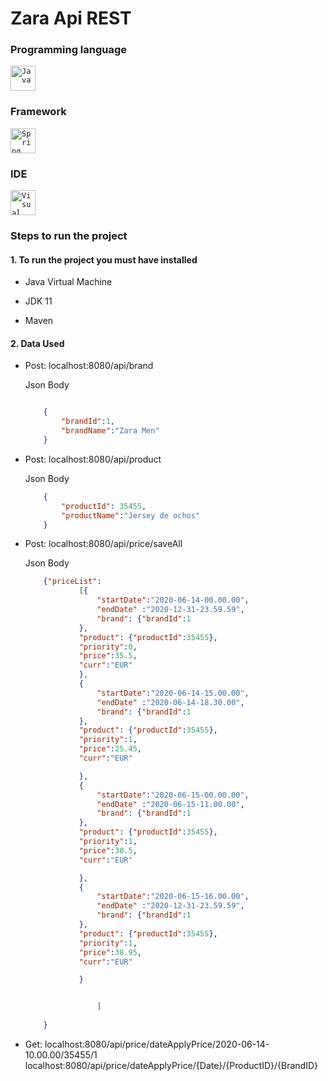# Zara Api REST

### Programming language
<code><img height="40" src="https://i.blogs.es/6091fa/java/1366_2000.jpg" title="Java"></code>

### Framework
<code><img height="40" src="https://cleventy.com/wp-content/uploads/2020/05/spring-boot.png" title="Spring Boot"></code>

### IDE
<code><img height="40" src="https://alternativas-a.com/wp-content/uploads/alternativas-a-Visual-Studio-Code-150x150.jpg" title="Visual Code"></code>

### Steps to run the project

#### 1. To run the project you must have installed

- Java Virtual Machine

- JDK 11

- Maven

#### 2. Data Used

- Post: localhost:8080/api/brand
   
    Json Body
    ```json

        {
	        "brandId":1,
	        "brandName":"Zara Men"
        }

    ```
    

- Post: localhost:8080/api/product

    Json Body
    ```json
        {
	        "productId": 35455,
	        "productName":"Jersey de ochos"
        }
    ```
    

- Post: localhost:8080/api/price/saveAll
   
    Json Body
    ```json
        {"priceList":
                [{
                    "startDate":"2020-06-14-00.00.00",
                    "endDate" :"2020-12-31-23.59.59",
                    "brand": {"brandId":1
                },
                "product": {"productId":35455},
                "priority":0,
                "price":35.5,
                "curr":"EUR"
                },					
                {
                    "startDate":"2020-06-14-15.00.00",
                    "endDate" :"2020-06-14-18.30.00",
                    "brand": {"brandId":1
                },
                "product": {"productId":35455},
                "priority":1,
                "price":25.45,
                "curr":"EUR"

                },
                {
                    "startDate":"2020-06-15-00.00.00",
                    "endDate" :"2020-06-15-11.00.00",
                    "brand": {"brandId":1
                },
                "product": {"productId":35455},
                "priority":1,
                "price":30.5,
                "curr":"EUR"

                },
                {
                    "startDate":"2020-06-15-16.00.00",
                    "endDate" :"2020-12-31-23.59.59",
                    "brand": {"brandId":1
                },
                "product": {"productId":35455},
                "priority":1,
                "price":38.95,
                "curr":"EUR"

                }


                    ]
                
        }
    ```
        
- Get: localhost:8080/api/price/dateApplyPrice/2020-06-14-10.00.00/35455/1
        localhost:8080/api/price/dateApplyPrice/{Date}/{ProductID}/{BrandID}





